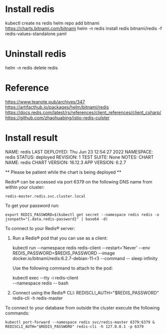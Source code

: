 Install redis
==================
kubectl create ns redis
helm repo add bitnami https://charts.bitnami.com/bitnami
helm -n redis install redis bitnami/redis -f redis-values-standalone.yaml 


Uninstall redis
=================
helm -n redis delete redis


Reference
===============
https://www.teanote.pub/archives/347
https://artifacthub.io/packages/helm/bitnami/redis
https://docs.redis.com/latest/rs/references/client_references/client_csharp/
https://github.com/zhaohuabing/istio-redis-culster


Install result
==================
NAME: redis
LAST DEPLOYED: Thu Jun 23 12:54:27 2022
NAMESPACE: redis
STATUS: deployed
REVISION: 1
TEST SUITE: None
NOTES:
CHART NAME: redis
CHART VERSION: 16.12.3
APP VERSION: 6.2.7

** Please be patient while the chart is being deployed **

Redis&reg; can be accessed via port 6379 on the following DNS name from within your cluster:

    redis-master.redis.svc.cluster.local



To get your password run:

    export REDIS_PASSWORD=$(kubectl get secret --namespace redis redis -o jsonpath="{.data.redis-password}" | base64 -d)

To connect to your Redis&reg; server:

1. Run a Redis&reg; pod that you can use as a client:

   kubectl run --namespace redis redis-client --restart='Never'  --env REDIS_PASSWORD=$REDIS_PASSWORD  --image docker.io/bitnami/redis:6.2.7-debian-11-r3 --command -- sleep infinity

   Use the following command to attach to the pod:

   kubectl exec --tty -i redis-client \
   --namespace redis -- bash

2. Connect using the Redis&reg; CLI:
   REDISCLI_AUTH="$REDIS_PASSWORD" redis-cli -h redis-master

To connect to your database from outside the cluster execute the following commands:

    kubectl port-forward --namespace redis svc/redis-master 6379:6379 &
    REDISCLI_AUTH="$REDIS_PASSWORD" redis-cli -h 127.0.0.1 -p 6379